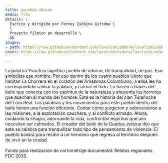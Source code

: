 ```yaml
---
title: yvuuhza okaina
media: film
details: |-
  Escrito y dirigido por Ferney Iyokina Gittoma \
  \
  Proyecto fílmico en desarrollo \
  4k
images:
- path: https://raw.githubusercontent.com/lavulcanizadora/lavulcanizadora/main/uploads/project-covers/yvuuhza-okaina-cover.png
cover: https://raw.githubusercontent.com/lavulcanizadora/lavulcanizadora/main/uploads/project-covers/yvuuhza-okaina-cover.png

---
```

La palabra Yvuuhza significa pueblo de adorno, de tranquilidad, de paz. Eso simboliza ese nombre. Por eso dentro de los cuatro pueblos Uitoto que habitan La Chorrera en el corazón del Amazonas Colombiano, a ellos les ha correspondido calmar la palabra, y calmar el todo. Lo hacen a través del baile que conecta con los espíritus de la naturaleza y ahuyenta los horrores que acechan al mundo del hombre. Esta es la historia del clan Turañoche del Loro Real. Las palabras y los movimientos para este pueblo dentro del baile tienen una función diferente. Contar cómo surgieron y sobrevivieron a las misiones, a la explotación cauchera, y al conflicto armado. Ahora, cuidando la chagra, adornando la vida, confrontan espíritus que aún necesitan ser calmados. El creador del baile de la Guadua Jedzua dijo que este se celebra para tranquilizar todo tipo de pensamiento de violencia. El pueblo bailará para recibir a un hermano que regresa al territorio después de vivir en la ciudad. <br> <br> Fondo para realización de cortometraje documental: Relatos regionales. FDC 2020.